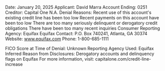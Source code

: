 Date: January 20, 2025
Applicant: David Marra
Account Ending: 0251
Creditor: Capital One N.A.
Denial Reasons:
Recent use of this account's existing credit line has been too low
Recent payments on this account have been too low
There are too many seriously delinquent or derogatory credit obligations
There have been too many recent inquiries
Consumer Reporting Agency: Equifax
Equifax Contact: P.O. Box 740241, Atlanta, GA 30374
Website: www.equifax.com
Phone: 1-800-685-1111

FICO Score at Time of Denial: Unknown
Reporting Agency Used: Equifax
Inferred Reason from Disclosures: Derogatory accounts and delinquency flags on Equifax
For more information, visit: capitalone.com/credit-line-increase

